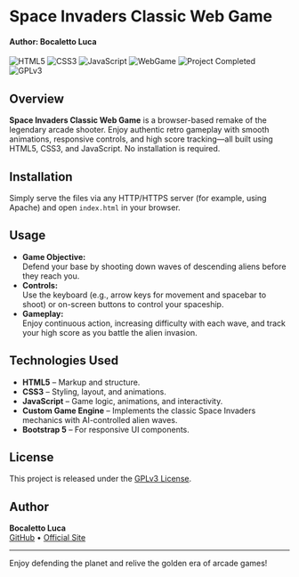 # Space Invaders Classic Web Game
#### Author: Bocaletto Luca

![HTML5](https://img.shields.io/badge/HTML5-E34F26?logo=html5&style=for-the-badge)
![CSS3](https://img.shields.io/badge/CSS3-1572B6?logo=css3&style=for-the-badge)
![JavaScript](https://img.shields.io/badge/JavaScript-F7DF1E?logo=javascript&style=for-the-badge)
![WebGame](https://img.shields.io/badge/WebGame-Space%20Invaders-blue?style=for-the-badge)
![Project Completed](https://img.shields.io/badge/Project-Completed-green?style=for-the-badge)
![GPLv3](https://img.shields.io/badge/License-GPLv3-blue?style=for-the-badge)

## Overview

**Space Invaders Classic Web Game** is a browser-based remake of the legendary arcade shooter. Enjoy authentic retro gameplay with smooth animations, responsive controls, and high score tracking—all built using HTML5, CSS3, and JavaScript. No installation is required.

## Installation

Simply serve the files via any HTTP/HTTPS server (for example, using Apache) and open `index.html` in your browser.

## Usage

- **Game Objective:**  
  Defend your base by shooting down waves of descending aliens before they reach you.
- **Controls:**  
  Use the keyboard (e.g., arrow keys for movement and spacebar to shoot) or on-screen buttons to control your spaceship.
- **Gameplay:**  
  Enjoy continuous action, increasing difficulty with each wave, and track your high score as you battle the alien invasion.

## Technologies Used

- **HTML5** – Markup and structure.
- **CSS3** – Styling, layout, and animations.
- **JavaScript** – Game logic, animations, and interactivity.
- **Custom Game Engine** – Implements the classic Space Invaders mechanics with AI-controlled alien waves.
- **Bootstrap 5** – For responsive UI components.

## License

This project is released under the [GPLv3 License](https://www.gnu.org/licenses/gpl-3.0.en.html).

## Author

**Bocaletto Luca**  
[GitHub](https://bocaletto-luca.github.io) • [Official Site](https://bocalettoluca.altervista.org)

---

Enjoy defending the planet and relive the golden era of arcade games!
